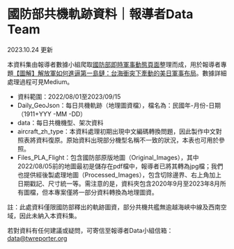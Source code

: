 # 國防部共機軌跡資料｜報導者Data Team
2023.10.24 更新

本資料集由報導者數據小組爬取<a href="https://www.mnd.gov.tw/PublishTable.aspx?Types=%E5%8D%B3%E6%99%82%E8%BB%8D%E4%BA%8B%E5%8B%95%E6%85%8B&title=%E5%9C%8B%E9%98%B2%E6%B6%88%E6%81%AF">國防部即時軍事動態頁面</a>整理而成，用於報導者專題<a href="https://www.mnd.gov.tw/PublishTable.aspx?Types=%E5%8D%B3%E6%99%82%E8%BB%8D%E4%BA%8B%E5%8B%95%E6%85%8B&title=%E5%9C%8B%E9%98%B2%E6%B6%88%E6%81%AF](https://www.twreporter.org/a/taiwanyuji-first-island-chain-military-movement-multimedia)https://www.twreporter.org/a/taiwanyuji-first-island-chain-military-movement-multimedia">【圖解】解放軍如何進逼第一島鏈：台海衝突下牽動的美日軍事布局</a>。數據詳細處理過程可見Medium。

- 資料範圍：2022/08/01至2023/09/15
- Daily_GeoJson：每日共機軌跡（地理圖資檔），檔名為：民國年-月份-日期（1911+YYY -MM -DD）
- data：每日共機機型、架次資料
- aircraft_zh_type：本資料處理初期出現中文編碼轉換問題，因此製作中文對照表將資料復原。原始資料出現部分機型名稱不一致的狀況，本表也可用於參照。
- Files_PLA_Flight：包含國防部原版地圖（Original_Images），其中2022/08/05前的地圖最初是儲存在pdf檔中，報導者已將其轉為jpg檔；我們也提供經後製處理地圖（Processed_Images），包含切除邊界、右上角加上日期戳記、尺寸統一等。需注意的是，資料夾包含2020年9月至2023年8月所有圖檔，但本專案僅將一部分資料轉換為地理圖資。

註：此處資料僅限國防部釋出的軌跡圖資，部分共機共艦無逾越海峽中線及西南空域，因此未納入本資料集。

若對資料有任何建議或疑問，可寄信至報導者Data小組信箱：data@twreporter.org
